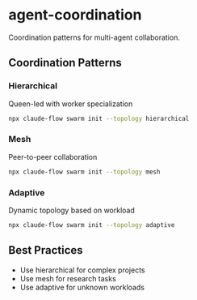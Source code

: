 # agent-coordination

Coordination patterns for multi-agent collaboration.

## Coordination Patterns

### Hierarchical

Queen-led with worker specialization

```bash
npx claude-flow swarm init --topology hierarchical
```

### Mesh

Peer-to-peer collaboration

```bash
npx claude-flow swarm init --topology mesh
```

### Adaptive

Dynamic topology based on workload

```bash
npx claude-flow swarm init --topology adaptive
```

## Best Practices

- Use hierarchical for complex projects
- Use mesh for research tasks
- Use adaptive for unknown workloads
